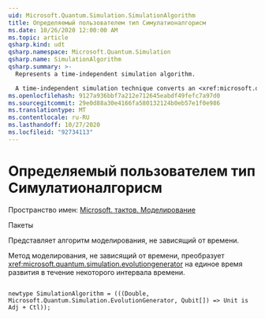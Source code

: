 ```yaml
---
uid: Microsoft.Quantum.Simulation.SimulationAlgorithm
title: Определяемый пользователем тип Симулатионалгорисм
ms.date: 10/26/2020 12:00:00 AM
ms.topic: article
qsharp.kind: udt
qsharp.namespace: Microsoft.Quantum.Simulation
qsharp.name: SimulationAlgorithm
qsharp.summary: >-
  Represents a time-independent simulation algorithm.

  A time-independent simulation technique converts an <xref:microsoft.quantum.simulation.evolutiongenerator> to unitary time evolution for some time-interval.
ms.openlocfilehash: 9127a936bbf7a212e712645eabdf49fefc7a97d0
ms.sourcegitcommit: 29e0d88a30e4166fa580132124b0eb57e1f0e986
ms.translationtype: MT
ms.contentlocale: ru-RU
ms.lasthandoff: 10/27/2020
ms.locfileid: "92734113"
---
```

# <a name="simulationalgorithm-user-defined-type"></a>Определяемый пользователем тип Симулатионалгорисм

Пространство имен: [Microsoft. тактов. Моделирование](xref:Microsoft.Quantum.Simulation)

Пакеты [](https://nuget.org/packages/)


Представляет алгоритм моделирования, не зависящий от времени.

Метод моделирования, не зависящий от времени, преобразует <xref:microsoft.quantum.simulation.evolutiongenerator>
на единое время развития в течение некоторого интервала времени.

```qsharp

newtype SimulationAlgorithm = (((Double, Microsoft.Quantum.Simulation.EvolutionGenerator, Qubit[]) => Unit is Adj + Ctl));
```

